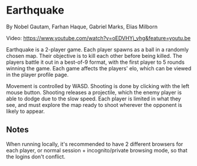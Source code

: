 # EarthquakeBy Nobel Gautam, Farhan Haque, Gabriel Marks, Elias MilbornVideo: https://www.youtube.com/watch?v=oEDVHYj_vhg&feature=youtu.beEarthquake is a 2-player game. Each player spawns as a ball in a randomly chosen map. Their objective is to kill each other before being killed. The players battle it out in a best-of-9 format, with the first player to 5 rounds winning the game. Each game affects the players' elo, which can be viewed in the player profile page.Movement is controlled by WASD. Shooting is done by clicking with the left mouse button. Shooting releases a projectile, which the enemy player is able to dodge due to the slow speed. Each player is limited in what they see, and must explore the map ready to shoot wherever the opponent is likely to appear.## NotesWhen running locally, it's recommended to have 2 different browsers for each player, or normal session + incognito/private browsing mode, so that the logins don't conflict.